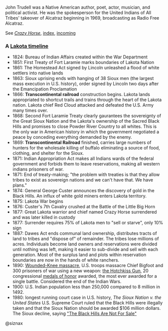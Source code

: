 John Trudell was a Native American author, poet, actor, musician, and
political activist. He was the spokesperson for the United Indians of
All Tribes' takeover of Alcatraz beginning in 1969, broadcasting as
Radio Free Alcatraz.

See
[_Crazy Horse_](https://www.youtube.com/watch?v=HAyWre4j8U4),
[index](index.md), 
[incoming](incoming.md)


### A [Lakota timeline](timeline.md)

* 1824: Bureau of Indian Affairs created within the War Department
* 1851: First Treaty of Fort Laramie marks boundaries of Lakota Nation
* 1861: The Homestead Act signed by Lincoln unleashed a flood of white
  settlers into native lands
* 1863: Sioux uprising ends with hanging of 38 Sioux men (the largest
  mass execution in U.S. history), order signed by Lincoln two days
  after the Emancipation Proclamation
* 1866: **Transcontinental railroad** construction begins. Lakota
  lands appropriated to shortcut trails and trains through the heart
  of the Lakota nation. Lakota chief Red Cloud attacked and defeated
  the U.S. Army many times over.
* 1868: Second Fort Laramie Treaty clearly gaurantees the sovereignty
  of the Great Sioux Nation and the Lakota's ownership of the Sacred
  Black Hills and promises to close Powder River Country to all
  whites. This is the only war in American history in which the
  government negotiated a peace by conceding everything demanded by
  the enemy.
* 1869: **Transcontinental Railroad** finished, carries large numbers
  of hunters for the wholesale killing of buffalo eliminating a source
  of food, clothing, and shelter for the Sioux.
* 1871: Indian Appropriation Act makes all Indians wards of the
  federal government and forbids them to leave reservations, making
  all western indians prisoners of war.
* 1871: End of treaty-making; "the problem with treaties is that they
  allow tribes to exist as sovereign nations and we can't have
  that. We have plans."
* 1874: General George Custer announces the discovery of gold in the
  Black Hills. An influx of white gold miners enters Lakota
  territory.
* 1875: Lakota War begins
* 1876: Custer's 7th Cavalry crushed at the Battle of the Little Big
  Horn 
* 1877: Great Lakota warrior and chief named Crazy Horse surrendered
  and was later killed in custody
* 1877: Surrender requires 75% of Lakota men to "sell or starve", only
  10% sign
* 1887: Dawes Act ends communal land ownership, distributes tracts of
  land to tribes and "dispose of" of remainder. The tribes lose
  millions of acres. Individuals become land owners and reservations
  were divided until nothing was left, making it easier to sub-divide
  and sell with each generation. Most of the surplus land and plots
  within reservation boundaries are now in the hands of white
  ranchers.
* 1890: [Wounded-Knee
  massacre](https://en.wikipedia.org/wiki/Wounded_Knee_Massacre),
  U.S. troops massacre Chief Bigfoot and 300 prisoners of war using a
  new weapon: [the Hotchkiss Gun](), 20 congressional [medals of honor]()
  awarded, the most ever awarded for a single battle. Considered the
  end of the Indian Wars.
* 1900: U.S. Indian population less than 250,000 compared to 8 million
  in 1492.
* 1980: longest running court case in U.S. history, _The Sioux Nation
  v. the United States_ U.S. Supreme Court ruled that the Black Hills
  were illegally taken and that the Sioux Nation should be awarded
  $106 million dollars. The Sioux decline, saying ["The Black Hills Are
  Not For Sale"](https://en.wikipedia.org/wiki/Black_Hills_land_claim)


@siznax
